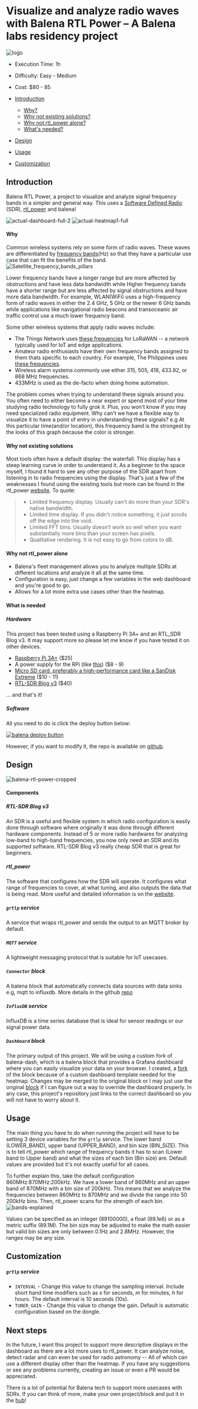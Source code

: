 # Visualize and analyze radio waves with Balena RTL Power – A Balena labs residency project
![logo](./images/logo.png)

- Execution Time: 1h
- Difficulty: Easy - Medium
- Cost: $80 - 85

- [Introduction](#introduction)
    - [Why?](#why)
    - [Why not existing solutions?](#why-not-existing-solutions)
    - [Why not rtl_power alone?](#why-not-rtl_power-alone)
    - [What's needed?](#what-is-needed)
- [Design](#design)
- [Usage](#usage)
- [Customization](#customization)

## Introduction
Balena RTL Power, a project to visualize and analyze signal frequency bands in a simpler and general way. This uses a [Software Defined Radio](https://www.wirelessinnovation.org/assets/documents/SoftwareDefinedRadio.pdf) (SDR), [rtl_power](http://kmkeen.com/rtl-power/) and balena!

![actual-dashboard-full-2](./images/actual-dashboard-full-2.png)
![actual-heatmap1-full](./images/actual-heatmap1-full.png)

#### Why
Common wireless systems rely on some form of radio waves. These waves are differentiated by [frequency bands](https://www.jemengineering.com/blog-frequency-bands-and-applications/)(Hz) so that they have a particular use case that can fit the benefits of the band.
![Satellite_frequency_bands_pillars](./images/satellite-frequency-bands-pillars.jpg)

Lower frequency bands have a longer range but are more affected by obstructions and have less data bandwidth while Higher frequency bands have a shorter range but are less affected by signal obstructions and have more data bandwidth. For example, WLAN(WiFi) uses a high-frequency form of radio waves in either the 2.4 GHz, 5 GHz or the newer 6 GHz bands while applications like navigational radio beacons and transoceanic air traffic control use a much lower frequency band.

Some other wireless systems that apply radio waves include:
- The Things Network uses [these frequencies](https://www.thethingsnetwork.org/docs/lorawan/frequency-plans/) for LoRaWAN -- a network typically used for IoT and edge applications.
- Amateur radio enthusiasts have their own frequency bands assigned to them thats specific to each country. For example, The Philippines uses [these frequencies](https://www.para.org.ph/frequency-allocations.html).
- Wireless alarm systems commonly use either 315, 505, 418, 433.92, or 868 MHz frequencies.
- 433MHz is used as the de-facto when doing home automation.

The problem comes when trying to understand these signals around you. You often need to either become a near expert or spend most of your time studying radio technology to fully grok it. Plus, you won't know if you may need specialized radio equipment. Why can't we have a flexible way to visualize it to have a point of entry in understanding these signals? e.g At this particular time(and/or location), this frequency band is the strongest by the looks of this graph because the color is stronger.

#### Why not existing solutions
Most tools often have a default display: the waterfall. This display has a steep learning curve in order to understand it. As a beginner to the space myself, I found it hard to see any other purpose of the SDR apart from listening in to radio frequencies using the display. That's just a few of the weaknesses I found using the existing tools but more can be found in the rtl_power [website](http://kmkeen.com/rtl-power/). To quote:

> - Limited frequency display. Usually can't do more than your SDR's native bandwidth.
> - Limited time display. If you didn't notice something, it just scrolls off the edge into the void.
> - Limited FFT bins. Usually doesn't work so well when you want substantially more bins than your screen has pixels.
> - Qualitative rendering. It is not easy to go from colors to dB.

#### Why not rtl_power alone
- Balena's fleet management allows you to analyze multiple SDRs at different locations and analyze it all at the same time.
- Configuration is easy, just change a few variables in the web dashboard and you're good to go.
- Allows for a lot more extra use cases other than the heatmap.

#### What is needed
##### Hardware
This project has been tested using a Raspberry Pi 3A+ and an RTL_SDR Blog v3. It may support more so please let me know if you have tested it on other devices.

- [Raspberry Pi 3A+](https://www.adafruit.com/product/4027) ($25)
- A power supply for the RPi (like [this](https://www.adafruit.com/product/1995)) ($8 - 9)
- [Micro SD card, preferably a high-performance card like a SanDisk Extreme](https://www.amazon.com/SanDisk-Extreme-microSDHC-UHS-3-SDSQXAF-032G-GN6MA/dp/B06XWMQ81P) ($10 - 11)
- [RTL-SDR Blog v3](https://www.rtl-sdr.com/buy-rtl-sdr-dvb-t-dongles/) ($40)

... and that's it!

##### Software
All you need to do is click the deploy button below:

[![balena deploy button](https://www.balena.io/deploy.svg)](https://dashboard.balena-cloud.com/deploy?repoUrl=https://github.com/jaomaloy/balena-rtl-power)

However, if you want to modify it, the repo is available on [github](https://github.com/jaomaloy/balena-rtl-power).

## Design
![balena-rtl-power-cropped](./images/balena-rtl-power-cropped.png)

#### Components
##### RTL-SDR Blog v3
An SDR is a useful and flexible system in which radio configuration is easily done through software where originally it was done through different hardware components. Instead of 5 or more radio hardwares for analyzing low-band to high-band frequencies, you now only need an SDR and its supported software. RTL-SDR Blog v3 really cheap SDR that is great for beginners.
 
##### rtl_power
The software that configures how the SDR will operate. It configures what range of frequencies to cover, at what tuning, and also outputs the data that is being read. More useful and detailed information is on the [website](http://kmkeen.com/rtl-power/).

##### `grtlp` service
A service that wraps rtl_power and sends the output to an MQTT broker by default.

##### `MQTT` service
A lightweight messaging protocol that is suitable for IoT usecases.

##### `Connector` block
A balena block that automatically connects data sources with data sinks e.g, mqtt to influxdb. More details in the github [repo](https://github.com/balenablocks/connector)

##### `InfluxDB` service
InfluxDB is a time series database that is ideal for sensor readings or our signal power data.

##### `Dashboard` block
The primary output of this project. We will be using a custom fork of balena-dash, which is a balena block that provides a Grafana dashboard where you can easily visualize your data on your browser. I created, a [fork](https://github.com/jaomaloy/dashboard) of the block because of a custom dashboard template needed for the heatmap. Changes may be merged to the original block or I may just use the original [block](https://github.com/balenablocks/dashboard) if I can figure out a way to override the dashboard properly. In any case, this project's repository just links to the correct dashboard so you will not have to worry about it.

## Usage
The main thing you have to do when running the project will have to be setting 3 device variables for the `grtlp` service. The lower band (LOWER_BAND), upper band (UPPER_BAND), and bin size (BIN_SIZE). This is to tell rtl_power which range of frequency bands it has to scan (Lower band to Upper band) and what the sizes of each bin (Bin size) are. Default values are provided but it's not exactly useful for all cases.

To further explain this, take the default configuration 860MHz:870MHz:200kHz. We have a lower band of 860MHz and an upper band of 870MHz with a bin size of 200kHz. This means that we analyze the frequencies between 860MHz to 870MHz and we divide the range into 50 200kHz bins. Then, rtl_power scans for the strength of each bin.
![bands-explained](./images/bands-explained.png)

Values can be specified as an integer (89100000), a float (89.1e6) or as a metric suffix (89.1M). The bin size may be adjusted to make the math easier but valid bin sizes are only between 0.1Hz and 2.8MHz. However, the ranges may be any size. 

## Customization
##### `grtlp` service
- `INTERVAL` - Change this value to change the sampling interval. Include short hand time modifiers such as *s* for seconds, *m* for minutes, *h* for hours. The default interval is 10 seconds (10s).
- `TUNER_GAIN` - Change this value to change the gain. Default is automatic configuration based on the dongle.

## Next steps
In the future, I want this project to support more descriptive displays in the dashboard as there are a lot more uses to rtl_power. It can analyze noise, detect radar and can even be used for radio astronomy -- All of which can use a different display other than the heatmap. If you have any suggestions or see any problems currently, creating an issue or even a PR would be appreciated.

There is a lot of potential for Balena tech to support more usecases with SDRs. If you can think of more, make your own project/block and put it in the [hub](https://hub.balena.io/)!
